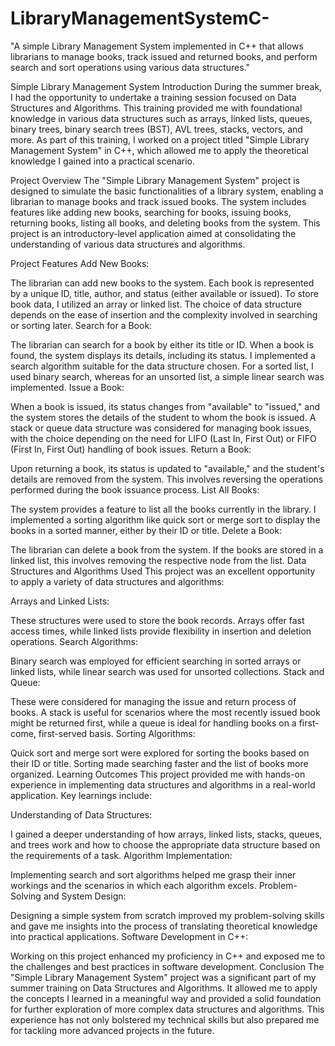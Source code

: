# LibraryManagementSystemC-
"A simple Library Management System implemented in C++ that allows librarians to manage books, track issued and returned books, and perform search and sort operations using various data structures."

Simple Library Management System
Introduction
During the summer break, I had the opportunity to undertake a training session focused on Data Structures and Algorithms. This training provided me with foundational knowledge in various data structures such as arrays, linked lists, queues, binary trees, binary search trees (BST), AVL trees, stacks, vectors, and more. As part of this training, I worked on a project titled "Simple Library Management System" in C++, which allowed me to apply the theoretical knowledge I gained into a practical scenario.

Project Overview
The "Simple Library Management System" project is designed to simulate the basic functionalities of a library system, enabling a librarian to manage books and track issued books. The system includes features like adding new books, searching for books, issuing books, returning books, listing all books, and deleting books from the system. This project is an introductory-level application aimed at consolidating the understanding of various data structures and algorithms.

Project Features
Add New Books:

The librarian can add new books to the system. Each book is represented by a unique ID, title, author, and status (either available or issued).
To store book data, I utilized an array or linked list. The choice of data structure depends on the ease of insertion and the complexity involved in searching or sorting later.
Search for a Book:

The librarian can search for a book by either its title or ID. When a book is found, the system displays its details, including its status.
I implemented a search algorithm suitable for the data structure chosen. For a sorted list, I used binary search, whereas for an unsorted list, a simple linear search was implemented.
Issue a Book:

When a book is issued, its status changes from "available" to "issued," and the system stores the details of the student to whom the book is issued.
A stack or queue data structure was considered for managing book issues, with the choice depending on the need for LIFO (Last In, First Out) or FIFO (First In, First Out) handling of book issues.
Return a Book:

Upon returning a book, its status is updated to "available," and the student's details are removed from the system.
This involves reversing the operations performed during the book issuance process.
List All Books:

The system provides a feature to list all the books currently in the library.
I implemented a sorting algorithm like quick sort or merge sort to display the books in a sorted manner, either by their ID or title.
Delete a Book:

The librarian can delete a book from the system. If the books are stored in a linked list, this involves removing the respective node from the list.
Data Structures and Algorithms Used
This project was an excellent opportunity to apply a variety of data structures and algorithms:

Arrays and Linked Lists:

These structures were used to store the book records. Arrays offer fast access times, while linked lists provide flexibility in insertion and deletion operations.
Search Algorithms:

Binary search was employed for efficient searching in sorted arrays or linked lists, while linear search was used for unsorted collections.
Stack and Queue:

These were considered for managing the issue and return process of books. A stack is useful for scenarios where the most recently issued book might be returned first, while a queue is ideal for handling books on a first-come, first-served basis.
Sorting Algorithms:

Quick sort and merge sort were explored for sorting the books based on their ID or title. Sorting made searching faster and the list of books more organized.
Learning Outcomes
This project provided me with hands-on experience in implementing data structures and algorithms in a real-world application. Key learnings include:

Understanding of Data Structures:

I gained a deeper understanding of how arrays, linked lists, stacks, queues, and trees work and how to choose the appropriate data structure based on the requirements of a task.
Algorithm Implementation:

Implementing search and sort algorithms helped me grasp their inner workings and the scenarios in which each algorithm excels.
Problem-Solving and System Design:

Designing a simple system from scratch improved my problem-solving skills and gave me insights into the process of translating theoretical knowledge into practical applications.
Software Development in C++:

Working on this project enhanced my proficiency in C++ and exposed me to the challenges and best practices in software development.
Conclusion
The "Simple Library Management System" project was a significant part of my summer training on Data Structures and Algorithms. It allowed me to apply the concepts I learned in a meaningful way and provided a solid foundation for further exploration of more complex data structures and algorithms. This experience has not only bolstered my technical skills but also prepared me for tackling more advanced projects in the future.
